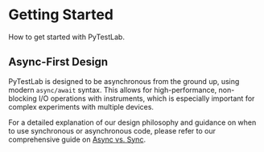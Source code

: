 # Getting Started

How to get started with PyTestLab.

## Async-First Design

PyTestLab is designed to be asynchronous from the ground up, using modern `async/await` syntax. This allows for high-performance, non-blocking I/O operations with instruments, which is especially important for complex experiments with multiple devices.

For a detailed explanation of our design philosophy and guidance on when to use synchronous or asynchronous code, please refer to our comprehensive guide on [Async vs. Sync](./async_vs_sync.md).